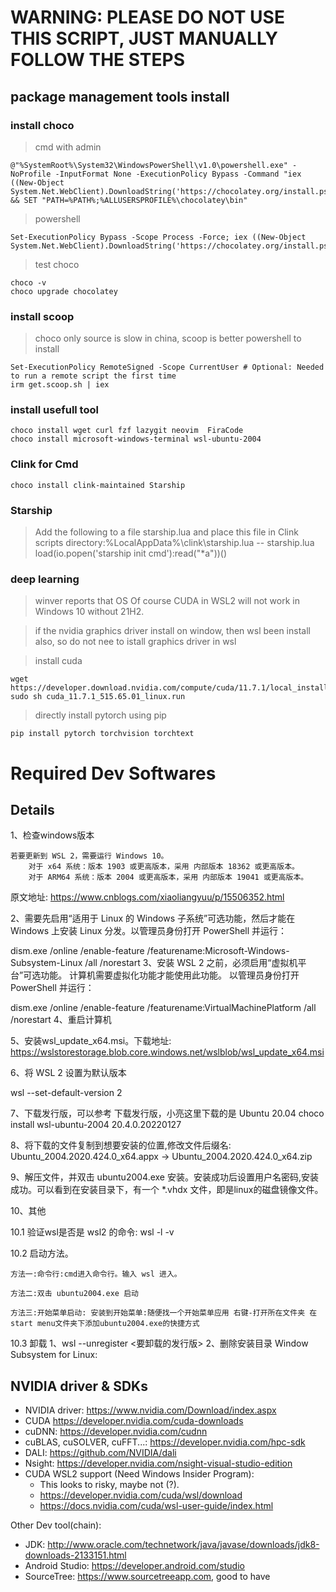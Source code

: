 
# WARNING: PLEASE DO NOT USE THIS SCRIPT, JUST MANUALLY FOLLOW THE STEPS

## package management tools install

### install choco

> cmd with admin

```
@"%SystemRoot%\System32\WindowsPowerShell\v1.0\powershell.exe" -NoProfile -InputFormat None -ExecutionPolicy Bypass -Command "iex ((New-Object System.Net.WebClient).DownloadString('https://chocolatey.org/install.ps1'))" && SET "PATH=%PATH%;%ALLUSERSPROFILE%\chocolatey\bin"

```

> powershell

```
Set-ExecutionPolicy Bypass -Scope Process -Force; iex ((New-Object System.Net.WebClient).DownloadString('https://chocolatey.org/install.ps1'))

```

> test choco

```
choco -v
choco upgrade chocolatey

```

### install scoop
>
> choco only source is slow in china, scoop is better
> powershell to install

```
Set-ExecutionPolicy RemoteSigned -Scope CurrentUser # Optional: Needed to run a remote script the first time
irm get.scoop.sh | iex

```

### install usefull tool

```
choco install wget curl fzf lazygit neovim  FiraCode 
choco install microsoft-windows-terminal wsl-ubuntu-2004

```

### Clink for Cmd

` choco install clink-maintained Starship `

### Starship
>
> Add the following to a file starship.lua and place this file in Clink scripts directory:%LocalAppData%\clink\starship.lua
> -- starship.lua
> load(io.popen('starship init cmd'):read("*a"))()

### deep learning
>
> winver reports that OS Of course CUDA in WSL2 will not work in Windows 10 without 21H2.

> if the nvidia graphics driver install on window, then wsl been install also, so do not 
> nee to istall graphics driver in wsl

> install cuda
```
wget https://developer.download.nvidia.com/compute/cuda/11.7.1/local_installers/cuda_11.7.1_515.65.01_linux.run
sudo sh cuda_11.7.1_515.65.01_linux.run

```

> directly install pytorch using pip 

```
pip install pytorch torchvision torchtext
```


# Required Dev Softwares

## Details

1、检查windows版本

    若要更新到 WSL 2，需要运行 Windows 10。
        对于 x64 系统：版本 1903 或更高版本，采用 内部版本 18362 或更高版本。
        对于 ARM64 系统：版本 2004 或更高版本，采用 内部版本 19041 或更高版本。

原文地址: <https://www.cnblogs.com/xiaoliangyuu/p/15506352.html>

2、需要先启用“适用于 Linux 的 Windows 子系统”可选功能，然后才能在 Windows 上安装 Linux 分发。以管理员身份打开 PowerShell 并运行：

dism.exe /online /enable-feature /featurename:Microsoft-Windows-Subsystem-Linux /all /norestart
3、安装 WSL 2 之前，必须启用“虚拟机平台”可选功能。 计算机需要虚拟化功能才能使用此功能。 以管理员身份打开 PowerShell 并运行：

dism.exe /online /enable-feature /featurename:VirtualMachinePlatform /all /norestart
4、重启计算机

5、安装wsl_update_x64.msi。下载地址: <https://wslstorestorage.blob.core.windows.net/wslblob/wsl_update_x64.msi>

6、将 WSL 2 设置为默认版本

wsl --set-default-version 2

7、下载发行版，可以参考 下载发行版，小亮这里下载的是 Ubuntu 20.04
choco install  wsl-ubuntu-2004 20.4.0.20220127

8、将下载的文件复制到想要安装的位置,修改文件后缀名: Ubuntu_2004.2020.424.0_x64.appx -> Ubuntu_2004.2020.424.0_x64.zip

9、解压文件，并双击 ubuntu2004.exe 安装。安装成功后设置用户名密码,安装成功。可以看到在安装目录下，有一个 *.vhdx 文件，即是linux的磁盘镜像文件。

10、其他

10.1 验证wsl是否是 wsl2 的命令: wsl -l -v

10.2 启动方法。

    方法一:命令行:cmd进入命令行。输入 wsl 进入。  

    方法二:双击 ubuntu2004.exe 启动  

    方法三:开始菜单启动: 安装到开始菜单:随便找一个开始菜单应用 右键-打开所在文件夹 在start menu文件夹下添加ubuntu2004.exe的快捷方式

10.3 卸载 1、wsl --unregister <要卸载的发行版>   2、删除安装目录
Window Subsystem for Linux:

## NVIDIA driver & SDKs

- NVIDIA driver: <https://www.nvidia.com/Download/index.aspx>
- CUDA <https://developer.nvidia.com/cuda-downloads>
- cuDNN: <https://developer.nvidia.com/cudnn>
- cuBLAS, cuSOLVER, cuFFT...: <https://developer.nvidia.com/hpc-sdk>
- DALI: <https://github.com/NVIDIA/dali>
- Nsight: <https://developer.nvidia.com/nsight-visual-studio-edition>
- CUDA WSL2 support (Need Windows Insider Program):
  - This looks to risky, maybe not (?).
  - <https://developer.nvidia.com/cuda/wsl/download>
  - <https://docs.nvidia.com/cuda/wsl-user-guide/index.html>

Other Dev tool(chain):

- JDK: <http://www.oracle.com/technetwork/java/javase/downloads/jdk8-downloads-2133151.html>
- Android Studio: <https://developer.android.com/studio>
- SourceTree: <https://www.sourcetreeapp.com>, good to have
